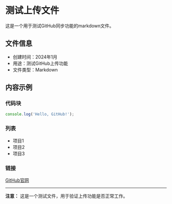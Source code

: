 # 测试上传文件

这是一个用于测试GitHub同步功能的markdown文件。

## 文件信息

- 创建时间：2024年1月
- 用途：测试GitHub上传功能
- 文件类型：Markdown

## 内容示例

### 代码块

```javascript
console.log('Hello, GitHub!');
```

### 列表

- 项目1
- 项目2
- 项目3

### 链接

[GitHub官网](https://github.com)

---

**注意：** 这是一个测试文件，用于验证上传功能是否正常工作。